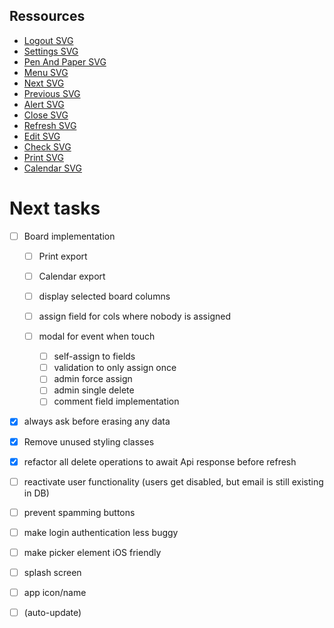 ## Ressources

- [Logout SVG](https://www.svgrepo.com/svg/115080/logout)
- [Settings SVG](https://www.svgrepo.com/svg/11478/settings)
- [Pen And Paper SVG](https://www.svgrepo.com/svg/41783/pen-and-paper)
- [Menu SVG](https://www.svgrepo.com/svg/3034/menu)
- [Next SVG](https://www.svgrepo.com/svg/3667/next)
- [Previous SVG](https://www.svgrepo.com/svg/79187/left-arrow)
- [Alert SVG](https://www.svgrepo.com/svg/204957/alert)
- [Close SVG](https://www.svgrepo.com/svg/30681/close)
- [Refresh SVG](https://www.svgrepo.com/svg/76889/refresh)
- [Edit SVG](https://www.svgrepo.com/svg/56967/edit)
- [Check SVG](https://www.svgrepo.com/svg/125862/check)
- [Print SVG](https://www.svgrepo.com/svg/476458/print)
- [Calendar SVG](https://www.svgrepo.com/svg/511575/calendar-1322)

# Next tasks

- [ ] Board implementation

  - [ ] Print export
  - [ ] Calendar export

  - [ ] display selected board columns
  - [ ] assign field for cols where nobody is assigned

  - [ ] modal for event when touch
    - [ ] self-assign to fields
    - [ ] validation to only assign once
    - [ ] admin force assign
    - [ ] admin single delete
    - [ ] comment field implementation

- [x] always ask before erasing any data
- [x] Remove unused styling classes
- [x] refactor all delete operations to await Api response before refresh
- [ ] reactivate user functionality (users get disabled, but email is still existing in DB)
- [ ] prevent spamming buttons
- [ ] make login authentication less buggy
- [ ] make picker element iOS friendly
- [ ] splash screen
- [ ] app icon/name
- [ ] (auto-update)
